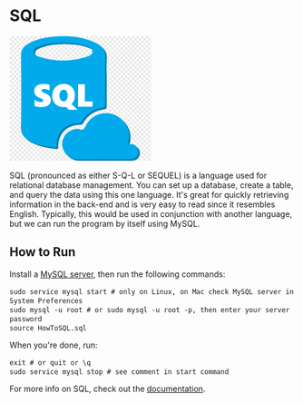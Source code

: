 # SQL
![SQL Logo](img-sql.png)

SQL (pronounced as either S-Q-L or SEQUEL) is a language used for relational database management. You can set up a database, create a table, and query the data using this one language. It's great for quickly retrieving information in the back-end and is very easy to read since it resembles English. Typically, this would be used in conjunction with another language, but we can run the program by itself using MySQL.

## How to Run
Install a [MySQL server](https://dev.mysql.com/doc/mysql-getting-started/en/), then run the following commands:
```
sudo service mysql start # only on Linux, on Mac check MySQL server in System Preferences
sudo mysql -u root # or sudo mysql -u root -p, then enter your server password
source HowToSQL.sql
```

When you're done, run:
```
exit # or quit or \q
sudo service mysql stop # see comment in start command
```

For more info on SQL, check out the [documentation](https://dev.mysql.com/doc/refman/8.0/en/).
